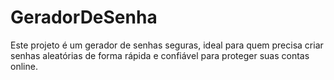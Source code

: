 # GeradorDeSenha
Este projeto é um gerador de senhas seguras, ideal para quem precisa criar senhas aleatórias de forma rápida e confiável para proteger suas contas online.
